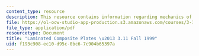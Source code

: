 ```yaml
---
content_type: resource
description: This resource contains information regarding mechanics of materials.
file: https://ol-ocw-studio-app-production.s3.amazonaws.com/courses/3-11-mechanics-of-materials-fall-1999/f193c908ec10d95c0bc67c904b65397a_MIT3_11F99_laminates.pdf
file_type: application/pdf
resourcetype: Document
title: "Laminated Composite Plates \u2013 3.11 Fall 1999"
uid: f193c908-ec10-d95c-0bc6-7c904b65397a
---
```


